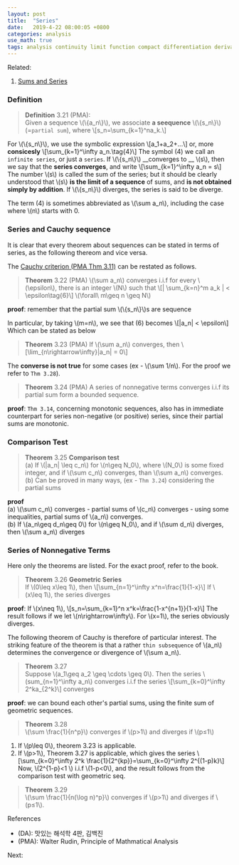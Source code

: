 ```yaml
---
layout: post
title:  "Series"
date:   2019-4-22 08:00:05 +0800
categories: analysis
use_math: true
tags: analysis continuity limit function compact differentiation derivative
---
```


Related:
1. <a href="{{site.url}}/deep_learning/2018/08/23/series-and-sum.html" target="_blank">Sums and Series</a>



### Definition
> __Definition__ 3.21 (PMA):  
Given a sequence \\(\\{a\_n\\}\\), we associate __a seequence__ \\(\\{s\_n\\}\\) (=`partial sum`), where
\\[s\_n=\sum\_\{k=1\}^na\_k.\\]

For \\(\\{s\_n\\}\\), we use the symbolic expression
\\[a\_1+a\_2+...\\] 
or, more __consicesly__
\\[\sum\_\{k=1\}^\infty a\_n.\tag\{4\}\\]
The symbol (4) we call an `infinite series`, or just a `series`. If \\(\\{s\_n\\}\\) __converges to __ \\(s\\), then we say that the __series converges__, and write
\\[\sum\_\{k=1\}^\infty a\_n = s\\]
The number \\(s\\) is called the sum of the series; but it should be clearly understood that \\(s\\) __is the limit of a sequence__ of sums, and __is not obtained simply by addition__. If \\(\\{s\_n\\}\\) diverges, the series is said to be diverge.

The term (4) is sometimes abbreviated as \\(\sum a\_n\\), including the case where \\(n\\) starts with 0.

### Series and Cauchy sequence
It is clear that every theorem about sequences can be stated in terms of series, as the following thereom and vice versa.

The <a href="{{site.url}}/analysis/2018/12/29/cauchy-seq.html" target="_blank">Cauchy criterion (PMA Thm 3.11)</a> can be restated as follows.

> __Theorem__ 3.22 (PMA) \\(\sum a\_n\\) converges i.i.f for every \\(\epsilon\\), there is an integer \\(N\\) such that
\\[\| \sum\_\{k=n\}^m a\_k \| < \epsilon\tag\{6\}\\]
\\(\forall\\ m\geq n \geq N\\)

__proof__: remember that the partial sum \\(\\{s\_n\\}\\)s are sequence

In particular, by taking \\(m=n\\), we see that (6) becomes
\\[\|a\_n\| < \epsilon\\]
Which can be stated as below

> __Theorem__ 3.23 (PMA) If \\(\sum a\_n\\) converges, then 
\\[\lim\_\{n\rightarrow\infty\}\|a\_n\| = 0\\]

The __converse is not true__ for some cases (ex - \\(\sum 1/n\\). For the proof we refer to `Thm 3.28`).

> __Theorem__ 3.24 (PMA) A series of nonnegative terms converges i.i.f its partial sum form a bounded sequence.

__proof__: `Thm 3.14`, concerning monotonic sequences, also has in immediate counterpart for series non-negative (or positive) series, since their partial sums are monotonic.

### Comparison Test
> __Theorem__ 3.25  __Comparison test__  
(a) If \\(\|a\_n\| \leq c\_n\\) for \\(n\geq N\_0\\), where \\(N\_0\\) is some fixed integer, and if \\(\sum c\_n\\) converges, than \\(\sum a\_n\\) converges.  
(b) Can be proved in many ways, (ex - `Thm 3.24`) considering the partial sums

__proof__  
(a) \\(\sum c\_n\\) converges - partial sums of \\(c\_n\\) converges - using some inequalities, partial sums of \\(a\_n\\) converges.  
(b) If \\(a\_n\geq d\_n\geq 0\\) for \\(n\geq N\_0\\), and if \\(\sum d\_n\\)  diverges, then \\(\sum a\_n\\)  diverges

### Series of Nonnegative Terms
Here only the theorems are listed. For the exact proof, refer to the book.

> __Theorem__ 3.26  __Geometric Series__   
If \\(0\leq x\leq 1\\), then
\\[\sum\_\{n=1\}^\infty x^n=\frac\{1\}\{1-x\}\\]
If \\(x\leq 1\\), the series diverges

__proof__: If \\(x\neq 1\\),
\\[s\_n=\sum\_\{k=1\}^n x^k=\frac\{1-x^\{n+1\}\}\{1-x\}\\]
The result follows if we let \\(n\rightarrow\infty\\). For \\(x=1\\), the series obviously diverges.

The following theorem of Cauchy is therefore of particular interest. The striking feature of the theorem is that a rather `thin subsequence` of \\(a\_n\\) determines the convergence or divergence of \\(\sum a\_n\\).

> __Theorem__ 3.27   
Suppose \\(a\_1\geq a\_2 \geq \cdots \geq 0\\). Then the series \\(sum\_\{n=1\}^\infty a\_n\\)  converges i.i.f the series
\\[\sum\_\{k=0\}^\infty 2^ka\_\{2^k\}\\]
converges

__proof__: we can bound each other's partial sums, using the finite sum of geometric sequences.

> __Theorem__ 3.28 	
\\(\sum \frac\{1\}\{n^p\}\\) converges if \\(p>1\\) and diverges if \\(p≤1\\)

1. If \\(p\leq 0\\), theorem 3.23 is applicable.
2. If \\(p>1\\), Theorem 3.27 is applicable, which gives the series
\\[\sum\_\{k=0\}^\infty 2^k \frac\{1\}\{2^\{kp\}\}=\sum\_\{k=0\}^\infty 2^\{(1-p)k\}\\]
Now, \\(2^\{1-p\}<1 \\) i.i.f \\(1-p<0\\), and the result follows from the comparison test with geometric seq.

> __Theorem__ 3.29 	
\\(\sum \frac\{1\}\{n(\log n)^p\}\\) converges if \\(p>1\\) and diverges if \\(p≤1\\).

References
* (DA): 맛있는 해석학 4판, 김백진
* (PMA): Walter Rudin, Principle of Mathmatical Analysis

Next:  

